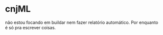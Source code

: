 # cnjML
não estou focando em buildar nem fazer relatório automático. Por enquanto é só pra escrever coisas.
